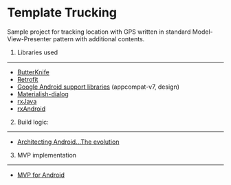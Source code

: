 Template Trucking
===========================================================================================================================================================
Sample project for tracking location with GPS written in standard Model-View-Presenter pattern with additional contents.

1) Libraries used
--------------
* [ButterKnife](http://jakewharton.github.io/butterknife/)
* [Retrofit](http://square.github.io/retrofit/)
* [Google Android support libraries](https://developer.android.com/tools/support-library/features.html) (appcompat-v7, design)
* [Materialish-dialog](https://github.com/afollestad/material-dialogs/)
* [rxJava](https://github.com/ReactiveX/RxJava/)
* [rxAndroid](https://github.com/ReactiveX/RxAndroid/)

2) Build logic:
--------------
* [Architecting Android…The evolution](http://fernandocejas.com/2015/07/18/architecting-android-the-evolution/)

3) MVP implementation
--------------
* [MVP for Android](http://antonioleiva.com/mvp-android/)
